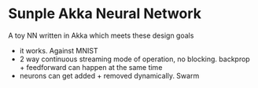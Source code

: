 # Sunple Akka Neural Network

A toy NN written in Akka which meets these design goals
- it works.   Against MNIST
- 2 way continuous streaming mode of operation, no blocking.  backprop + feedforward can happen at the same time
- neurons can get added + removed dynamically.  Swarm

